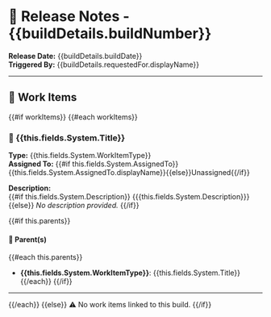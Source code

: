 # 🚀 Release Notes - {{buildDetails.buildNumber}}

**Release Date:** {{buildDetails.buildDate}}  
**Triggered By:** {{buildDetails.requestedFor.displayName}}

---

## 🧩 Work Items

{{#if workItems}}
{{#each workItems}}

### 🔖 {{this.fields.System.Title}}

**Type:** {{this.fields.System.WorkItemType}}  
**Assigned To:** {{#if this.fields.System.AssignedTo}}{{this.fields.System.AssignedTo.displayName}}{{else}}Unassigned{{/if}}  

**Description:**  
{{#if this.fields.System.Description}}
{{{this.fields.System.Description}}}
{{else}}
_No description provided._
{{/if}}

{{#if this.parents}}
#### 🔗 Parent(s)
{{#each this.parents}}
- **{{this.fields.System.WorkItemType}}**: {{this.fields.System.Title}}
{{/each}}
{{/if}}

---
{{/each}}
{{else}}
⚠️ No work items linked to this build.
{{/if}}

